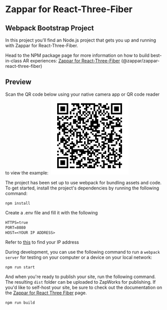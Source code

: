 # Zappar for React-Three-Fiber
## Webpack Bootstrap Project

In this project you'll find an Node.js project that gets you up and running with Zappar for React-Three-Fiber.

Head to the NPM package page for more information on how to build best-in-class AR experiences: [Zappar for React-Three-Fiber](https://www.npmjs.com/package/@zappar/zappar-react-three-fiber) (@zappar/zappar-react-three-fiber)

## Preview
Scan the QR code below using your native camera app or QR code reader to view the example:
​
![Preview QR Code"](preview-qr-code.png)


The project has been set up to use webpack for bundling assets and code. To get started, install the project's dependencies by running the following command:
```
npm install
```

Create a .env file and fill it with the following
```
HTTPS=true
PORT=8080
HOST=<YOUR IP ADDRESS>
```

Refer to [this](https://www.theverge.com/23351435/ip-address-how-to-find-macos-windows-ios-android-iphone) to find your IP address

During development, you can use the following command to run a `webpack server` for testing on your computer or a device on your local network:
```
npm run start
```

And when you're ready to publish your site, run the following command. The resulting `dist` folder can be uploaded to ZapWorks for publishing. If you'd like to self-host your site, be sure to check out the documentation on the [Zappar for React Three Fiber](https://www.npmjs.com/package/@zappar/zappar-react-three-fiber) page.
```
npm run build
```
